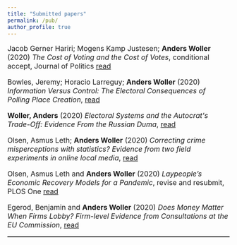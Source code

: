 ```yaml
---
title: "Submitted papers"
permalink: /pub/
author_profile: true
---
```


<p style="font-size:16px"> Jacob Gerner Hariri; Mogens Kamp Justesen; <b>Anders Woller</b> (2020) <i>The Cost of Voting and the Cost of Votes</i>, conditional accept, Journal of Politics <a href="https://www.dropbox.com/s/76e4zspprdno5u1/JOP_3rdRound.pdf?dl=0">read</a> <p/>

<p style="font-size:16px"> Bowles, Jeremy; Horacio Larreguy; <b>Anders Woller</b> (2020) <i>Information Versus Control: The Electoral Consequences of Polling Place Creation</i>, <a href="https://www.dropbox.com/s/r8syn46829kzhko/draft_5.pdf?dl=0">read</a> <p/>

<p style="font-size:16px"> <b>Woller, Anders</b> (2020) <i>Electoral Systems and the Autocrat's Trade-Off: Evidence From the Russian Duma</i>, <a href="https://www.dropbox.com/s/vy3r6x893i23ajh/Electoral_systems.pdf?dl=0">read</a> <p/>

<p style="font-size:16px"> Olsen, Asmus Leth; <b>Anders Woller</b> (2020) <i>Correcting crime misperceptions with statistics? Evidence from two field experiments in online local media</i>, <a href="https://www.dropbox.com/s/xamcx5m7wzss90a/manuscript_JOP.pdf?dl=0">read</a> <p/>

<p style="font-size:16px"> Olsen, Asmus Leth and <b>Anders Woller</b> (2020) <i>Laypeople’s Economic Recovery Models for a Pandemic</i>, revise and resubmit, PLOS One  <a href="https://www.dropbox.com/s/v1macvcbdqyjan3/manuscript_econ_covid19.pdf?dl=0">read</a> <p/>

<p style="font-size:16px"> Egerod, Benjamin and <b>Anders Woller</b> (2020) <i>Does Money Matter When Firms Lobby? Firm-level Evidence from Consultations at the EU Commission</i>, <a href="https://www.dropbox.com/s/jntg13ofu0ydflr/Maindocument.pdf?dl=0">read</a> <p/>


<hr style="border-top: dotted 1px;" />
